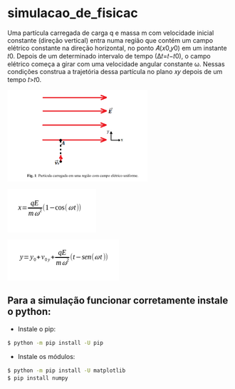 # simulacao_de_fisicac
Uma partícula carregada de carga q e massa m com velocidade inicial constante (direção vertical) entra numa região que contém um campo elétrico constante na direção horizontal,
no ponto 𝐴(𝑥0,𝑦0) em um instante 𝑡0. Depois de um determinado intervalo de tempo (∆𝑡=𝑡−𝑡0), o campo elétrico começa a girar com uma velocidade angular constante ω. Nessas condições construa a trajetória dessa partícula no plano 𝑥𝑦 depois de um tempo 𝑡>𝑡0.

![Alt text](imagens/1.png "imagem 1")


![Alt text](imagens/2.png "imagem 2")

![Alt text](imagens/3.png "imagem 3")

## Para a simulação funcionar corretamente instale o python:
- Instale o pip:
```bash
$ python -m pip install -U pip
```
- Instale os módulos:
```bash
$ python -m pip install -U matplotlib
$ pip install numpy
```
